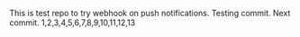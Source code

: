 This is test repo to try webhook on push notifications.
Testing commit.
Next commit. 1,2,3,4,5,6,7,8,9,10,11,12,13


